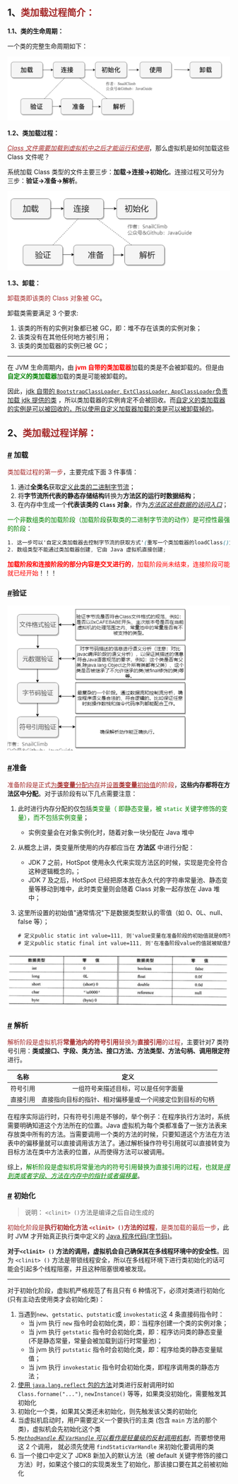 ## 1、<span style="color:brown">类加载过程简介：</span>

**1.1、类的生命周期：**

一个类的完整生命周期如下：

<img src="https://raw.githubusercontent.com/root-bine/image/main/Typora-image/ClassLoading01.png" alt="image-20221209214224339" style="zoom:80%;" />

**1.2、类加载过程：**

<span style="color:brown"><u>*Class 文件需要加载到虚拟机中之后才能运行和使用*</u></span>，那么虚拟机是如何加载这些 Class 文件呢？

系统加载 Class 类型的文件主要三步：**加载->连接->初始化**。连接过程又可分为三步：**验证->准备->解析**。

<img src="https://raw.githubusercontent.com/root-bine/image/main/Typora-image/ClassLoading02.png" alt="image-20221209214303432" style="zoom:80%;" />

**1.3、卸载：**

<span style="color:brown">卸载类即该类的 Class 对象被 GC</span>。

卸载类需要满足 3 个要求:

1. 该类的所有的实例对象都已被 GC，即：堆不存在该类的实例对象；
2. 该类没有在其他任何地方被引用；
3. 该类的类加载器的实例已被 GC；

---

在 JVM 生命周期内，由 <span style="color:red">**jvm 自带的类加载器**</span>加载的类是不会被卸载的。但是由 <span style="color:green">**自定义的类加载器**</span>加载的类是可能被卸载的。

因此，<u>jdk 自带的 `BootstrapClassLoader`, `ExtClassLoader`, `AppClassLoader`负责加载 jdk 提供的类</u> ，所以类加载器的实例肯定不会被回收。而<u>自定义的类加载器的实例是可以被回收的，所以使用自定义加载器加载的类是可以被卸载掉的</u>。



## 2、<span style="color:brown">类加载过程详解：</span>

### [#](#加载) 加载

<span style="color:brown">类加载过程的第一步</span>，主要完成下面 3 件事情：

1. 通过**全类名**获取<u>定义此类的二进制字节流</u>；
2. 将**字节流所代表的静态存储结构**转换为**方法区的运行时数据结构**；
3. 在内存中生成一个**代表该类的 `Class` 对象**，作为<u>*方法区这些数据的访问入口*</u>；

<span style="color:green">一个非数组类的加载阶段（加载阶段获取类的二进制字节流的动作）是可控性最强的阶段</span>：

```scss
1. 这一步可以'自定义类加载器去控制字节流的获取方式'(重写一个类加载器的loadClass()方法);
2. 数组类型不能通过类加载器创建, 它由 Java 虚拟机直接创建;
```

<span style="color:red">**加载阶段和连接阶段的部分内容是交叉进行的**，加载阶段尚未结束，连接阶段可能就已经开始</span>！！！

### [#](#验证)验证

<img src="https://raw.githubusercontent.com/root-bine/image/main/Typora-image/ClassLoading03.png" alt="image-20221209221043920" style="zoom:80%;" />

### [#](#准备)准备

<span style="color:brown">准备阶段是正式<u>为**类变量**分配内存</u>并<u>设置**类变量**初始值</u>的阶段</span>，**这些内存都将在方法区中分配**。对于该阶段有以下几点需要注意：

1. 此时进行内存分配的仅包括<span style="color:green">类变量（ 即静态变量，被 `static` 关键字修饰的变量），而不包括实例变量</span>；

   - 实例变量会在对象实例化时，随着对象一块分配在 Java 堆中

2. 从概念上讲，类变量所使用的内存都应当在 **方法区** 中进行分配：

   - JDK 7 之前，HotSpot 使用永久代来实现方法区的时候，实现是完全符合这种逻辑概念的。；
   - JDK 7 及之后，HotSpot 已经把原本放在永久代的字符串常量池、静态变量等移动到堆中，此时类变量则会随着 Class 对象一起存放在 Java 堆中；

3. 这里所设置的初始值"通常情况"下是数据类型默认的零值（如 0、0L、null、false 等）；

   ```scss
   # 定义public static int value=111, 则'value变量在准备阶段的初始值就是0而不是 111'(初始化阶段才会赋值)
   # 定义public static final int value=111, 则'在准备阶段value的值就被赋值为 111'
   ```

![image-20221209222009385](https://raw.githubusercontent.com/root-bine/image/main/Typora-image/ClassLoading04.png)

### [#](#解析) 解析

<span style="color:brown">解析阶段是虚拟机将**常量池内的符号引用**替换为**直接引用**的过程</span>，主要针对7 类符号引用：**类或接口、字段、类方法、接口方法、方法类型、方法句柄、调用限定符**进行。

|   名称   |                           定义                           |
| :------: | :------------------------------------------------------: |
| 符号引用 |           一组符号来描述目标，可以是任何字面量           |
| 直接引用 | 直接指向目标的指针、相对偏移量或一个间接定位到目标的句柄 |

在程序实际运行时，只有符号引用是不够的，举个例子：在程序执行方法时，系统需要明确知道这个方法所在的位置。Java 虚拟机为每个类都准备了一张方法表来存放类中所有的方法。当需要调用一个类的方法的时候，只要知道这个方法在方法表中的偏移量就可以直接调用该方法了。通过解析操作符号引用就可以直接转变为目标方法在类中方法表的位置，从而使得方法可以被调用。

综上，<span style="color:green">解析阶段是虚拟机将常量池内的符号引用替换为直接引用的过程，也就是<u>*得到类或者字段、方法在内存中的指针或者偏移量*</u></span>。

### [#](#初始化) 初始化

> 说明： `<clinit> ()`方法是编译之后自动生成的

<span style="color:brown">初始化阶段是**执行初始化方法 `<clinit> ()`方法的过程**，是类加载的最后一步</span>，此时 JVM 才开始真正执行类中定义的 <u>Java 程序代码(字节码)</u>。

**对于`<clinit> ()` 方法的调用，虚拟机会自己确保其在多线程环境中的安全性**。因为 `<clinit> ()` 方法是带锁线程安全，所以在多线程环境下进行类初始化的话可能会引起多个线程阻塞，并且这种阻塞很难被发现。

---

对于初始化阶段，虚拟机严格规范了有且只有 6 种情况下，必须对类进行初始化(只有主动去使用类才会初始化类)：

1. 当遇到`new`、`getstatic`、`putstatic`或 `invokestatic`这 4 条直接码指令时：
   - 当 jvm 执行 `new` 指令时会初始化类，即：当程序创建一个类的实例对象；
   - 当 jvm 执行 `getstatic` 指令时会初始化类，即：程序访问类的静态变量(不是静态常量，常量会被加载到运行时常量池)；
   - 当 jvm 执行 `putstatic` 指令时会初始化类，即：程序给类的静态变量赋值；
   - 当 jvm 执行 `invokestatic` 指令时会初始化类，即程序调用类的静态方法；
2. <u>使用 `java.lang.reflect` 包的方法</u>对类进行反射调用时如 `Class.forname("...")`, `newInstance()` 等等，如果类没初始化，需要触发其初始化
3. 初始化一个类，如果其父类还未初始化，则先触发该父类的初始化
4. 当虚拟机启动时，用户需要定义一个要执行的主类 (包含 `main` 方法的那个类)，虚拟机会先初始化这个类
5. <u>*`MethodHandle` 和 `VarHandle` 可以看作是轻量级的反射调用机制*</u>，而要想使用这 2 个调用， 就必须先使用 `findStaticVarHandle` 来初始化要调用的类
6. 当一个接口中定义了 JDK8 新加入的默认方法（被 default 关键字修饰的接口方法）时，如果这个接口的实现类发生了初始化，那该接口要在其之前被初始化

